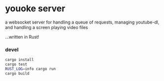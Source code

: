 # youoke server

a websocket server for handling a queue of requests, managing youtube-dl, and handling a screen playing video files

...written in Rust!

### devel

```sh
cargo install
cargo test
RUST_LOG=info cargo run
cargo build
```
